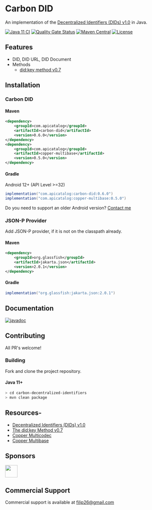 # Carbon DID
An implementation of the [Decentralized Identifiers (DIDs) v1.0](https://www.w3.org/TR/did-core/) in Java.


[![Java 11 CI](https://github.com/filip26/carbon-decentralized-identifiers/actions/workflows/java11-push.yml/badge.svg)](https://github.com/filip26/carbon-decentralized-identifiers/actions/workflows/java11-push.yml)
[![Quality Gate Status](https://sonarcloud.io/api/project_badges/measure?project=filip26_carbon-decentralized-identifiers&metric=alert_status)](https://sonarcloud.io/summary/new_code?id=filip26_carbon-decentralized-identifiers)
[![Maven Central](https://img.shields.io/maven-central/v/com.apicatalog/carbon-did.svg?label=Maven%20Central)](https://search.maven.org/search?q=g:com.apicatalog%20AND%20a:carbon-did)
[![License](https://img.shields.io/badge/License-Apache%202.0-blue.svg)](https://opensource.org/licenses/Apache-2.0)


## Features

* DID, DID URL, DID Document
* Methods
  * [did:key method v0.7](https://w3c-ccg.github.io/did-method-key/)

## Installation

### Carbon DID

#### Maven

```xml
<dependency>
    <groupId>com.apicatalog</groupId>
    <artifactId>carbon-did</artifactId>
    <version>0.6.0</version>
</dependency>
<dependency>
    <groupId>com.apicatalog</groupId>
    <artifactId>copper-multibase</artifactId>
    <version>0.5.0</version>
</dependency>
```

#### Gradle 

Android 12+ (API Level >=32)


```gradle
implementation("com.apicatalog:carbon-did:0.6.0")
implementation("com.apicatalog:copper-multibase:0.5.0")
```

Do you need to support an older Android version? [Contact me](mailto:filip26@gmail.com)


### JSON-P Provider

Add JSON-P provider, if it is not on the classpath already.

#### Maven

```xml
<dependency>
    <groupId>org.glassfish</groupId>
    <artifactId>jakarta.json</artifactId>
    <version>2.0.1</version>
</dependency>
```

#### Gradle

```gradle
implementation("org.glassfish:jakarta.json:2.0.1")
```


## Documentation

[![javadoc](https://javadoc.io/badge2/com.apicatalog/carbon-did/javadoc.svg)](https://javadoc.io/doc/com.apicatalog/carbon-did)


## Contributing

All PR's welcome!


### Building

Fork and clone the project repository.

#### Java 11+
```bash
> cd carbon-decentralized-identifiers
> mvn clean package
```

## Resources- 
- [Decentralized Identifiers (DIDs) v1.0](https://www.w3.org/TR/did-core/)
- [The did:key Method v0.7](https://w3c-ccg.github.io/did-method-key/)
- [Copper Multicodec](https://github.com/filip26/copper-multicodec)
- [Copper Multibase](https://github.com/filip26/copper-multibase)

## Sponsors

<a href="https://github.com/digitalbazaar">
  <img src="https://avatars.githubusercontent.com/u/167436?s=200&v=4" width="40" />
</a> 

## Commercial Support
Commercial support is available at filip26@gmail.com


